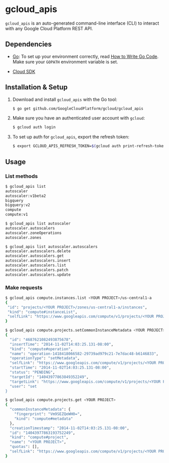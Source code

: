 # gcloud_apis

`gcloud_apis` is an auto-generated command-line interface (CLI) to interact with any Google Cloud Platform REST API.

## Dependencies

* [Go](https://golang.org/doc/install): To set up your environment correctly, read [How to Write Go Code](https://golang.org/doc/code.html).  Make sure your `GOPATH` environment variable is set.

* [Cloud SDK](https://cloud.google.com/sdk/)

## Installation & Setup

1. Download and install `gcloud_apis` with the Go tool:
	```sh
	$ go get github.com/GoogleCloudPlatform/gcloud/gcloud_apis
	```

2. Make sure you have an authenticated user account with `gcloud`:
	```sh
	$ gcloud auth login
	```

3. To set up auth for `gcloud_apis`, export the refresh token:

	```sh
	$ export GCLOUD_APIS_REFRESH_TOKEN=$(gcloud auth print-refresh-token)
	```

## Usage

### List methods

```sh
$ gcloud_apis list
autoscaler
autoscaler:v1beta2
bigquery
bigquery:v2
compute
compute:v1
```

```sh
$ gcloud_apis list autoscaler
autoscaler.autoscalers
autoscaler.zoneOperations
autoscaler.zones
```

```sh
$ gcloud_apis list autoscaler.autoscalers
autoscaler.autoscalers.delete
autoscaler.autoscalers.get
autoscaler.autoscalers.insert
autoscaler.autoscalers.list
autoscaler.autoscalers.patch
autoscaler.autoscalers.update
```

### Make requests

```sh
$ gcloud_apis compute.instances.list <YOUR PROJECT>/us-central1-a
{
 "id": "projects/<YOUR PROJECT>/zones/us-central1-a/instances",
 "kind": "compute#instanceList",
 "selfLink": "https://www.googleapis.com/compute/v1/projects/<YOUR PROJECT>/zones/us-central1-a/instances"
}
```

```sh
$ gcloud_apis compute.projects.setCommonInstanceMetadata <YOUR PROJECT> --items[0].key=foo --items[0].value=bar
{
  "id": "4687621082493875678",
  "insertTime": "2014-11-02T14:03:25.131-08:00",
  "kind": "compute#operation",
  "name": "operation-1418418066582-29739ad979c21-7e7dac48-b6146833",
  "operationType": "setMetadata",
  "selfLink": "https://www.googleapis.com/compute/v1/projects/<YOUR PROJECT>/global/operations/operation-1418418066582-29739ad979c21-7e7dac48-b6146833",
  "startTime": "2014-11-02T14:03:25.131-08:00",
  "status": "PENDING",
  "targetId": "14043977863849352249",
  "targetLink": "https://www.googleapis.com/compute/v1/projects/<YOUR PROJECT>",
  "user": "set
}
```

```sh
$ gcloud_apis compute.projects.get <YOUR PROJECT>
{
  "commonInstanceMetadata": {
    "fingerprint": "Vm9SEZQeWH0=",
    "kind": "compute#metadata"
  },
  "creationTimestamp": "2014-11-02T14:03:25.131-08:00",
  "id": "14043977863193752249",
  "kind": "compute#project",
  "name": "<YOUR PROJECT>",
  "quotas": [],
  "selfLink": "https://www.googleapis.com/compute/v1/projects/<YOUR PROJECT>"
}
```
